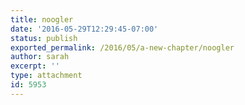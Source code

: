 ```yaml
---
title: noogler
date: '2016-05-29T12:29:45-07:00'
status: publish
exported_permalink: /2016/05/a-new-chapter/noogler
author: sarah
excerpt: ''
type: attachment
id: 5953
---
```

<!DOCTYPE html PUBLIC "-//W3C//DTD HTML 4.0 Transitional//EN" "http://www.w3.org/TR/REC-html40/loose.dtd">
<?xml encoding="UTF-8">
